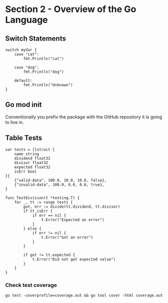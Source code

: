 # Section 2 - Overview of the Go Language

## Switch Statements
```
switch myVar {
    case "cat":
        fmt.Println("cat")
    
    case "dog":
        fmt.Println("dog")
    
    default:
        fmt.Println("Unknown")
}
```

## Go mod init
Conventionally you prefix the package with the GitHub repository it is going to live in.

## Table Tests
```
var tests = []struct {
    name string
    dividend float32
    divisor float32
    expected float32
    isErr bool
}{
    {"valid-data", 100.0, 10.0, 10.0, false},
    {"invalid-data", 100.0, 0.0, 0.0, true},
}

func TestDivision(t *testing.T) {
    for _, tt := range tests {
        got, err := divide(tt.dividend, tt.divisor)
        if tt.isErr {
            if err == nil {
                t.Error("Expected an error")
            }
        } else {
            if err != nil {
                t.Error("Got an error")
            }
        }

        if got != tt.expected {
            t.Error("Did not get expected value")
        }
    }
}
```

### Check test coverage
`go test -coverprofile=coverage.out && go tool cover -html coverage.out`